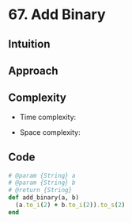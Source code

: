 # 67. Add Binary

## Intuition

## Approach
<!-- Describe your approach to solving the problem. -->

## Complexity

- Time complexity:
<!-- Add your time complexity here, e.g. $$O(n)$$ -->

- Space complexity:
<!-- Add your space complexity here, e.g. $$O(n)$$ -->

## Code

```ruby
# @param {String} a
# @param {String} b
# @return {String}
def add_binary(a, b)
  (a.to_i(2) + b.to_i(2)).to_s(2) 
end
```
